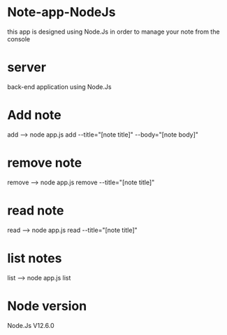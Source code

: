 # Note-app-NodeJs

this app is designed using Node.Js in order to manage your note from the console

# server

back-end application using Node.Js

# Add note

add    --> node app.js add --title="[note title]" --body="[note body]"

# remove note

remove --> node app.js remove --title="[note title]" 

# read note

read   --> node app.js read --title="[note title]"

# list notes

list   --> node app.js list

# Node version

Node.Js V12.6.0
